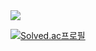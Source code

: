 <img src="https://capsule-render.vercel.app/api?type=soft&color=auto&height=120&section=header&text=smdtb&animation=fadeIn&fontSize=90" />



[![Solved.ac프로필](http://mazassumnida.wtf/api/generate_badge?boj=smdtb1998)](https://solved.ac/smdtb1998)

